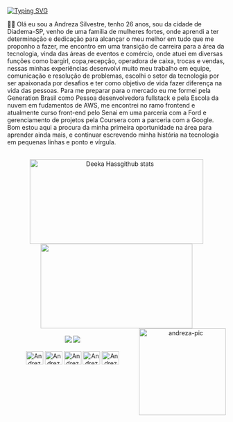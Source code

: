 
[![Typing SVG](https://readme-typing-svg.herokuapp.com/?color=D11C92&size=35&center=true&vCenter=true&width=1000&lines=Olá,+meu+nome+é+Andreza;Sejam+Bem-vindos!;Devenvolvedora+Full+Stack+java+:%29)](https://git.io/typing-svg)

 

<p>🕵‍♀ Olá eu sou a Andreza Silvestre, tenho 26 anos, sou da cidade de Diadema-SP, venho de uma familia de mulheres fortes, onde aprendi a ter determinação e dedicação para alcançar o meu melhor em tudo que me proponho a fazer, me encontro em uma transição de carreira para a área da tecnologia, vinda das áreas de eventos e comércio, onde atuei em diversas funções como bargirl, copa,recepção, operadora de caixa, trocas e vendas, nessas minhas experiências desenvolvi muito meu trabalho em equipe, comunicação e resolução de problemas, escolhi o setor da tecnologia por ser apaixonada por desafios e ter como objetivo de vida fazer diferença na vida das pessoas. 
  Para me preparar para o mercado eu me formei pela Generation Brasil como Pessoa desenvolvedora fullstack e pela Escola da nuvem em fudamentos de AWS, me encontrei no ramo frontend e atualmente curso front-end pelo Senai em uma parceria com a Ford e gerenciamento de projetos pela Coursera com a parceria com a Google. Bom estou aqui a procura da minha primeira oportunidade na área para aprender ainda mais, e continuar escrevendo minha história na tecnologia em pequenas linhas e ponto e vírgula. </p>
<br>
<div align="center">
  <img width="400px" height="195px" src="https://github-readme-stats.vercel.app/api?username=deekahass&show_icons=true&count_private=true&hide_border=true&theme=radical" alt="Deeka Hassgithub stats" /> 
  <img width="350px" height="195px" src="https://github-readme-stats.vercel.app/api/top-langs/?username=deekahass&layout=compact&hide_border=true&theme=radical" /> 
    <img align="right" alt="andreza-pic" height="200";" src="https://cdn.discordapp.com/attachments/1073633125239902280/1090427422572286132/download20230302210804.png">
</div>
<br>

<div align="center">
  <a href="https://www.linkedin.com/in/andreza-silvestre/" target="_blank"><img src="https://img.shields.io/badge/LinkedIn-C71585?style=for-the-badge&logo=linkedin&logoColor=white" target="_blank"></a>
       <a href="CTT.Andreza.Silvestre@outlook.com" target="_blank"><img src="https://img.shields.io/badge/Microsoft_Outlook-C71585?style=for-the-badge&logo=microsoft-outlook&logoColor=white" target="_blank"></a>

<div style="display: inline_block" align="center"><br>
  <img align="center" alt="Andreza-Java" height="30" width="40" src="https://cdn.jsdelivr.net/gh/devicons/devicon/icons/java/java-original.svg" />
  <img align="center" alt="Andreza-HTML5" height="30" width="40" src="https://cdn.jsdelivr.net/gh/devicons/devicon/icons/html5/html5-original.svg" />
  <img align="center" alt="Andreza-CSS3" height="30" width="40" src="https://cdn.jsdelivr.net/gh/devicons/devicon/icons/css3/css3-original.svg" />
  <img align="center" alt="Andreza-MySQL" height="30" width="40" src="https://cdn.jsdelivr.net/gh/devicons/devicon/icons/mysql/mysql-original.svg" />
  <img align="center" alt="Andreza-Spring" height="30" width="40" src="https://cdn.jsdelivr.net/gh/devicons/devicon/icons/spring/spring-original.svg" />
